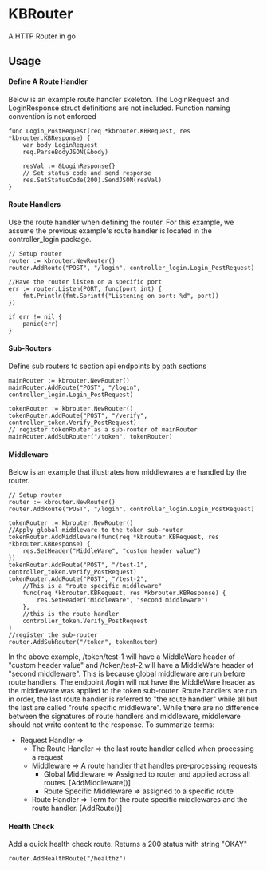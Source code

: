 # KBRouter

A HTTP Router in go

## Usage
#### Define A Route Handler
Below is an example route handler skeleton. The LoginRequest and LoginResponse struct definitions are not included.
Function naming convention is not enforced
```golang
func Login_PostRequest(req *kbrouter.KBRequest, res *kbrouter.KBResponse) {
    var body LoginRequest
    req.ParseBodyJSON(&body)

    resVal := &LoginResponse{}
    // Set status code and send response
    res.SetStatusCode(200).SendJSON(resVal)
}
```

#### Route Handlers
Use the route handler when defining the router. For this example, we assume the previous example's route handler is located in the controller_login package.

```golang
// Setup router
router := kbrouter.NewRouter()
router.AddRoute("POST", "/login", controller_login.Login_PostRequest)

//Have the router listen on a specific port
err := router.Listen(PORT, func(port int) {
    fmt.Println(fmt.Sprintf("Listening on port: %d", port))
})

if err != nil {
    panic(err)
}
```

#### Sub-Routers
Define sub routers to section api endpoints by path sections
```golang
mainRouter := kbrouter.NewRouter()
mainRouter.AddRoute("POST", "/login", controller_login.Login_PostRequest)

tokenRouter := kbrouter.NewRouter()
tokenRouter.AddRoute("POST", "/verify", controller_token.Verify_PostRequest)
// register tokenRouter as a sub-router of mainRouter
mainRouter.AddSubRouter("/token", tokenRouter) 
```

#### Middleware
Below is an example that illustrates how middlewares are handled by the router.
```golang
// Setup router
router := kbrouter.NewRouter()
router.AddRoute("POST", "/login", controller_login.Login_PostRequest)

tokenRouter := kbrouter.NewRouter()
//Apply global middleware to the token sub-router
tokenRouter.AddMiddleware(func(req *kbrouter.KBRequest, res *kbrouter.KBResponse) {
    res.SetHeader("MiddleWare", "custom header value")
})
tokenRouter.AddRoute("POST", "/test-1", controller_token.Verify_PostRequest)
tokenRouter.AddRoute("POST", "/test-2",
    //This is a "route specific middleware"
    func(req *kbrouter.KBRequest, res *kbrouter.KBResponse) {
        res.SetHeader("MiddleWare", "second middleware")
    },
    //this is the route handler
    controller_token.Verify_PostRequest
)
//register the sub-router
router.AddSubRouter("/token", tokenRouter)
```
In the above example, /token/test-1 will have a MiddleWare header of "custom header value" and /token/test-2 will have a MiddleWare header of "second middleware". This is because global middleware are run before route handlers. The endpoint /login will not have the MiddleWare header as the middleware was applied to the token sub-router. Route handlers are run in order, the last route handler is referred to "the route handler" while all but the last are called "route specific middleware". While there are no difference between the signatures of route handlers and middleware, middleware should not write content to the response. To summarize terms:
- Request Handler => 
    - The Route Handler => the last route handler called when processing a request
    - Middleware => A route handler that handles pre-processing requests
        - Global Middleware => Assigned to router and applied across all routes. \[AddMiddleware()\] 
        - Route Specific Middleware => assigned to a specific route
    - Route Handler => Term for the route specific middlewares and the route handler. \[AddRoute()\] 


#### Health Check
Add a quick health check route. Returns a 200 status with string "OKAY"
```golang
router.AddHealthRoute("/healthz")
```